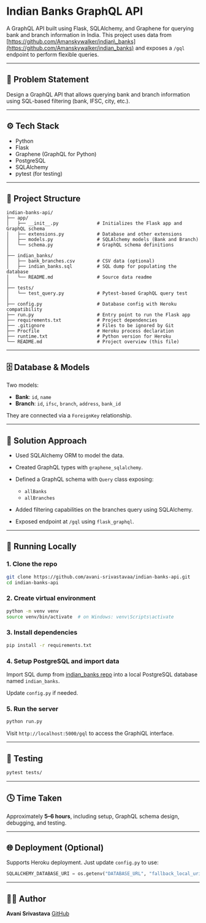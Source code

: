 # Indian Banks GraphQL API

A GraphQL API built using Flask, SQLAlchemy, and Graphene for querying bank and branch information in India. This project uses data from [https://github.com/Amanskywalker/indian\_banks](https://github.com/Amanskywalker/indian_banks) and exposes a `/gql` endpoint to perform flexible queries.

---

## 📌 Problem Statement

Design a GraphQL API that allows querying bank and branch information using SQL-based filtering (bank, IFSC, city, etc.).

---

## ⚙️ Tech Stack

* Python
* Flask
* Graphene (GraphQL for Python)
* PostgreSQL
* SQLAlchemy
* pytest (for testing)

---

## 📁 Project Structure

```
indian-banks-api/
├── app/
│   ├── __init__.py              # Initializes the Flask app and GraphQL schema
│   ├── extensions.py            # Database and other extensions
│   ├── models.py                # SQLAlchemy models (Bank and Branch)
│   └── schema.py                # GraphQL schema definitions
│
├── indian_banks/
│   ├── bank_branches.csv        # CSV data (optional)
│   ├── indian_banks.sql         # SQL dump for populating the database
│   └── README.md                # Source data readme
│
├── tests/
│   └── test_query.py            # Pytest-based GraphQL query test
│
├── config.py                    # Database config with Heroku compatibility
├── run.py                       # Entry point to run the Flask app
├── requirements.txt             # Project dependencies
├── .gitignore                   # Files to be ignored by Git
├── Procfile                     # Heroku process declaration
├── runtime.txt                  # Python version for Heroku
└── README.md                    # Project overview (this file)

```

---

## 🗄️ Database & Models

Two models:

* **Bank**: `id`, `name`
* **Branch**: `id`, `ifsc`, `branch`, `address`, `bank_id`

They are connected via a `ForeignKey` relationship.

---

## 🧠 Solution Approach

* Used SQLAlchemy ORM to model the data.
* Created GraphQL types with `graphene_sqlalchemy`.
* Defined a GraphQL schema with `Query` class exposing:

  * `allBanks`
  * `allBranches`
* Added filtering capabilities on the branches query using SQLAlchemy.
* Exposed endpoint at `/gql` using `flask_graphql`.

---

## 🚀 Running Locally

### 1. Clone the repo

```bash
git clone https://github.com/avani-srivastavaa/indian-banks-api.git
cd indian-banks-api
```

### 2. Create virtual environment

```bash
python -m venv venv
source venv/bin/activate  # on Windows: venv\Scripts\activate
```

### 3. Install dependencies

```bash
pip install -r requirements.txt
```

### 4. Setup PostgreSQL and import data

Import SQL dump from [indian\_banks repo](https://github.com/Amanskywalker/indian_banks) into a local PostgreSQL database named `indian_banks`.

Update `config.py` if needed.

### 5. Run the server

```bash
python run.py
```

Visit `http://localhost:5000/gql` to access the GraphiQL interface.

---

## 🧪 Testing

```bash
pytest tests/
```

---

## 🕓 Time Taken

Approximately **5–6 hours**, including setup, GraphQL schema design, debugging, and testing.

---

## 🌐 Deployment (Optional)

Supports Heroku deployment. Just update `config.py` to use:

```python
SQLALCHEMY_DATABASE_URI = os.getenv("DATABASE_URL", "fallback_local_uri").replace("postgres://", "postgresql://")
```

---

## 👩‍💻 Author

**Avani Srivastava**
[GitHub](https://github.com/avani-srivastavaa)
